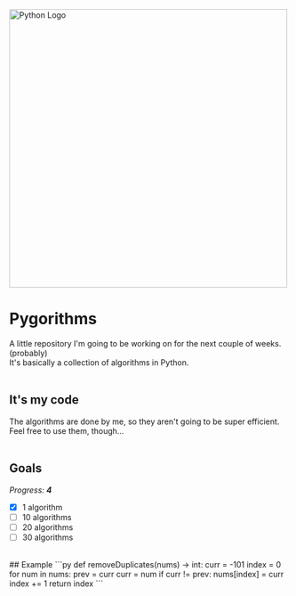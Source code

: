 <img src="https://upload.wikimedia.org/wikipedia/commons/thumb/f/f8/Python_logo_and_wordmark.svg/2560px-Python_logo_and_wordmark.svg.png" alt="Python Logo" width="500"/>  
  
# Pygorithms
A little repository I'm going to be working on for the next couple of weeks. (probably)  
It's basically a collection of algorithms in Python.  
<br>
## It's my code
The algorithms are done by me, so they aren't going to be super efficient.  
Feel free to use them, though...  
<br>
## Goals
<i>Progress: <b>4</b></i>  
- [x] 1 algorithm  
- [ ] 10 algorithms  
- [ ] 20 algorithms  
- [ ] 30 algorithms  
<br>
## Example
```py
def removeDuplicates(nums) -> int:
    curr = -101
    index = 0
    for num in nums:
        prev = curr
        curr = num
        if curr != prev:
            nums[index] = curr
            index += 1
    return index
```
